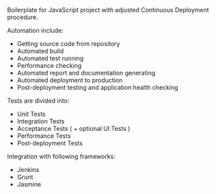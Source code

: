 Boilerplate for JavaScript project with adjusted Continuous Deployment procedure.

Automation include:
* Getting source code from repository
* Automated build
* Automated test running
* Performance checking
* Automated report and documentation generating
* Automated deployment to production
* Post-deployment testing and application health checking

Tests are divided into:
* Unit Tests
* Integration Tests
* Acceptance Tests ( + optional UI Tests )
* Performance Tests
* Post-deployment Tests

Integration with following frameworks:
* Jenkins
* Grunt
* Jasmine

